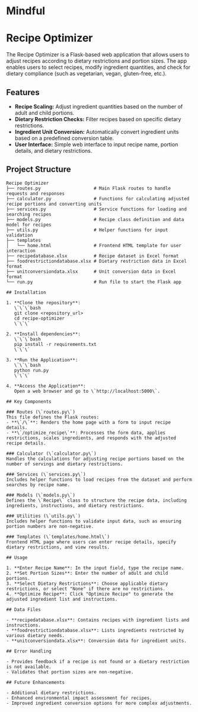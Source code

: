 # Mindful
# Recipe Optimizer

The Recipe Optimizer is a Flask-based web application that allows users to adjust recipes according to dietary restrictions and portion sizes. The app enables users to select recipes, modify ingredient quantities, and check for dietary compliance (such as vegetarian, vegan, gluten-free, etc.).

## Features

- **Recipe Scaling:** Adjust ingredient quantities based on the number of adult and child portions.
- **Dietary Restriction Checks:** Filter recipes based on specific dietary restrictions.
- **Ingredient Unit Conversion:** Automatically convert ingredient units based on a predefined conversion table.
- **User Interface:** Simple web interface to input recipe name, portion details, and dietary restrictions.

## Project Structure

```plaintext
Recipe Optimizer
├── routes.py                    # Main Flask routes to handle requests and responses
├── calculator.py                # Functions for calculating adjusted recipe portions and converting units
├── services.py                  # Service functions for loading and searching recipes
├── models.py                    # Recipe class definition and data model for recipes
├── utils.py                     # Helper functions for input validation
├── templates
│   └── home.html                # Frontend HTML template for user interaction
├── recipedatabase.xlsx          # Recipe dataset in Excel format
├── foodrestrictiondatabase.xlsx # Dietary restriction data in Excel format
├── unitconversiondata.xlsx      # Unit conversion data in Excel format
└── run.py                       # Run file to start the Flask app

## Installation

1. **Clone the repository**:
   \`\`\`bash
   git clone <repository_url>
   cd recipe-optimizer
   \`\`\`

2. **Install dependencies**:
   \`\`\`bash
   pip install -r requirements.txt
   \`\`\`

3. **Run the Application**:
   \`\`\`bash
   python run.py
   \`\`\`

4. **Access the Application**:
   Open a web browser and go to \`http://localhost:5000\`.

## Key Components

### Routes (\`routes.py\`)
This file defines the Flask routes:
- **\`/\`**: Renders the home page with a form to input recipe details.
- **\`/optimize_recipe\`**: Processes the form data, applies restrictions, scales ingredients, and responds with the adjusted recipe details.

### Calculator (\`calculator.py\`)
Handles the calculations for adjusting recipe portions based on the number of servings and dietary restrictions.

### Services (\`services.py\`)
Includes helper functions to load recipes from the dataset and perform searches by recipe name.

### Models (\`models.py\`)
Defines the \`Recipe\` class to structure the recipe data, including ingredients, instructions, and dietary restrictions.

### Utilities (\`utils.py\`)
Includes helper functions to validate input data, such as ensuring portion numbers are non-negative.

### Templates (\`templates/home.html\`)
Frontend HTML page where users can enter recipe details, specify dietary restrictions, and view results.

## Usage

1. **Enter Recipe Name**: In the input field, type the recipe name.
2. **Set Portion Sizes**: Enter the number of adult and child portions.
3. **Select Dietary Restrictions**: Choose applicable dietary restrictions, or select "None" if there are no restrictions.
4. **Optimize Recipe**: Click "Optimize Recipe" to generate the adjusted ingredient list and instructions.

## Data Files

- **recipedatabase.xlsx**: Contains recipes with ingredient lists and instructions.
- **foodrestrictiondatabase.xlsx**: Lists ingredients restricted by various dietary needs.
- **unitconversiondata.xlsx**: Conversion data for ingredient units.

## Error Handling

- Provides feedback if a recipe is not found or a dietary restriction is not available.
- Validates that portion sizes are non-negative.

## Future Enhancements

- Additional dietary restrictions.
- Enhanced environmental impact assessment for recipes.
- Improved ingredient conversion options for more complex adjustments.

